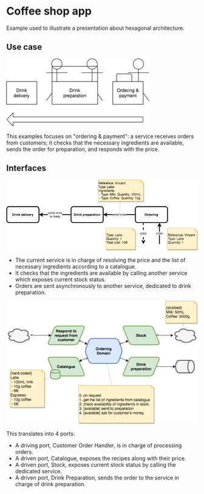 # Coffee shop app

Example used to illustrate a presentation about hexagonal architecture. 

## Use case

![Use case](./doc/img/Use_case.png)

This examples focuses on "ordering & payment": a service receives orders from customers; 
it checks that the necessary ingredients are available, sends the order for preparation, and responds with the price.

## Interfaces

![Interfaces](./doc/img/Interfaces.png)

* The current service is in charge of resolving the price and the list of necessary ingredients according to a catalogue.
* It checks that the ingredients are available by calling another service which exposes current stock status.
* Orders are sent asynchronously to another service, dedicated to drink preparation. 

![Adapters](./doc/img/Adapters.png)

This translates into 4 ports:
* A driving port, Customer Order Handler, is in charge of processing orders.
* A driven port, Catalogue, exposes the recipes along with their price.
* A driven port, Stock, exposes current stock status by calling the dedicated service.
* A driven port, Drink Preparation, sends the order to the service in charge of drink preparation.
